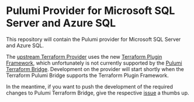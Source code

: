 # Pulumi Provider for Microsoft SQL Server and Azure SQL

This repository will contain the Pulumi provider for Microsoft SQL Server and Azure SQL.

The [upstream Terraform Provider](https://github.com/PGSSoft/terraform-provider-mssql) uses the
new [Terraform Plugin Framework]( github.com/hashicorp/terraform-plugin-framework), which unfortunately
is not currently supported by the [Pulumi Terraform Bridge]( https://github.com/pulumi/pulumi-terraform-bridge).
Development on the provider will start shortly when the Terraform Pulumi Bridge supports the Terraform Plugin Framework.

In the meantime, if you want to push the development of the required changes to Pulumi Terraform Bridge, give the
respective [issue](https://github.com/pulumi/pulumi-terraform-bridge/issues/744) a thumbs up.

